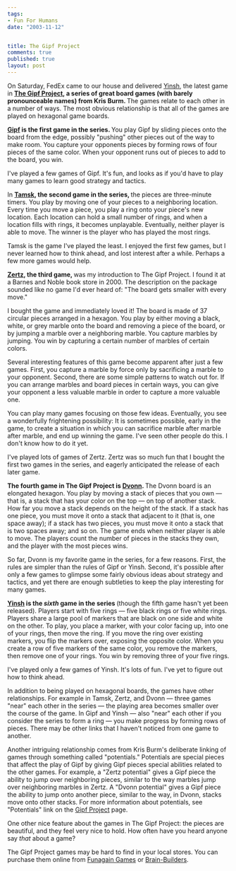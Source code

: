 ```yaml
--- 
tags:
- Fun For Humans
date: "2003-11-12"


title: The Gipf Project
comments: true
published: true
layout: post
---
```


<p> On Saturday, FedEx came to our house and delivered <a href="http://www.gipf.com/yinsh/index.html">Yinsh</a>, the latest game in <strong>
<a href="http://www.gipf.com">The Gipf Project</a>, a series of great board games (with barely pronounceable names) from Kris Burm. </strong> The games relate to each other in a number of ways. The most obvious relationship is that all of the games are played on hexagonal game boards. </p>
<p>
<strong>
<a href="http://www.gipf.com/gipf/index.html">Gipf</a> is the first game in the series. </strong> You play Gipf by sliding pieces onto the board from the edge, possibly "pushing" other pieces out of the way to make room. You capture your opponents pieces by forming rows of four pieces of the same color. When your opponent runs out of pieces to add to the board, you win. </p>
<p> I've played a few games of Gipf. It's fun, and looks as if you'd have to play many games to learn good strategy and tactics. </p>
<p> In <strong>
<a href="http://www.gipf.com/tamsk/index.html">Tamsk</a>, the second game in the series, </strong> the pieces are three-minute timers. You play by moving one of your pieces to a neighboring location. Every time you move a piece, you play a ring onto your piece's new location. Each location can hold a small number of rings, and when a location fills with rings, it becomes unplayable. Eventually, neither player is able to move. The winner is the player who has played the most rings. </p>
<p> Tamsk is the game I've played the least. I enjoyed the first few games, but I never learned how to think ahead, and lost interest after a while. Perhaps a few more games would help. </p>
<p>
<strong>
<a href="http://www.gipf.com/zertz/index.html">Zertz</a>, the third game, </strong> was my introduction to The Gipf Project. I found it at a Barnes and Noble book store in 2000. The description on the package sounded like no game I'd ever heard of: "The board gets smaller with every move." </p>
<p> I bought the game and immediately loved it! The board is made of 37 circular pieces arranged in a hexagon. You play by either moving a black, white, or grey marble onto the board and removing a piece of the board, or by jumping a marble over a neighboring marble. You capture marbles by jumping. You win by capturing a certain number of marbles of certain colors. </p>
<p> Several interesting features of this game become apparent after just a few games. First, you capture a marble by force only by sacrificing a marble to your opponent. Second, there are some simple patterns to watch out for. If you can arrange marbles and board pieces in certain ways, you can give your opponent a less valuable marble in order to capture a more valuable one. </p>
<p> You can play many games focusing on those few ideas. Eventually, you see a wonderfully frightening possibility: It is sometimes possible, early in the game, to create a situation in which you can sacrifice marble after marble after marble, and end up winning the game. I've seen other people do this. I don't know how to do it yet. </p>
<p> I've played lots of games of Zertz. Zertz was so much fun that I bought the first two games in the series, and eagerly anticipated the release of each later game. </p>
<p>
<strong> The fourth game in The Gipf Project is <a href="http://www.gipf.com/dvonn/index.html">Dvonn</a>. </strong> The Dvonn board is an elongated hexagon. You play by moving a stack of pieces that you own &#8212; that is, a stack that has your color on the top &#8212; on top of another stack. How far you move a stack depends on the height of the stack. If a stack has one piece, you must move it onto a stack that adjacent to it (that is, one space away); if a stack has two pieces, you must move it onto a stack that is two spaces away; and so on. The game ends when neither player is able to move. The players count the number of pieces in the stacks they own, and the player with the most pieces wins. </p>
<p> So far, Dvonn is my favorite game in the series, for a few reasons. First, the rules are simpler than the rules of Gipf or Yinsh. Second, it's possible after only a few games to glimpse some fairly obvious ideas about strategy and tactics, and yet there are enough subtleties to keep the play interesting for many games. </p>
<p>
<strong>
<a href="http://www.gipf.com/yinsh/index.html">Yinsh</a> is the <em>sixth</em> game in the series </strong> (though the fifth game hasn't yet been released). Players start with five rings &#8212; five black rings or five white rings. Players share a large pool of markers that are black on one side and white on the other. To play, you place a marker, with your color facing up, into one of your rings, then move the ring. If you move the ring over existing markers, you flip the markers over, exposing the opposite color. When you create a row of five markers of the same color, you remove the markers, then remove one of your rings. You win by removing three of your five rings. </p>
<p> I've played only a few games of Yinsh. It's lots of fun. I've yet to figure out how to think ahead. </p>
<p> In addition to being played on hexagonal boards, the games have other relationships. For example in Tamsk, Zertz, and Dvonn &#8212; three games "near" each other in the series &#8212; the playing area becomes smaller over the course of the game. In Gipf and Yinsh &#8212; also "near" each other if you consider the series to form a ring &#8212; you make progress by forming rows of pieces. There may be other links that I haven't noticed from one game to another. </p>
<p> Another intriguing relationship comes from Kris Burm's deliberate linking of games through something called "potentials." Potentials are special pieces that affect the play of Gipf by giving Gipf pieces special abilities related to the other games. For example, a "Zertz potential" gives a Gipf piece the ability to jump over neighboring pieces, similar to the way marbles jump over neighboring marbles in Zertz. A "Dvonn potential" gives a Gipf piece the ability to jump onto another piece, similar to the way, in Dvonn, stacks move onto other stacks. For more information about potentials, see "Potentials" link on the <a href="http://www.gipf.com/project_gipf/index.html">Gipf Project</a> page. </p>
<p> One other nice feature about the games in The Gipf Project: the pieces are beautiful, and they feel very nice to hold. How often have you heard anyone say <em>that</em> about a game? </p>
<p> The Gipf Project games may be hard to find in your local stores. You can purchase them online from <a href="http://www.funagain.com">Funagain Games</a> or <a href="http://www.brain-builders.com/gipfproject.html">Brain-Builders</a>. </p>
